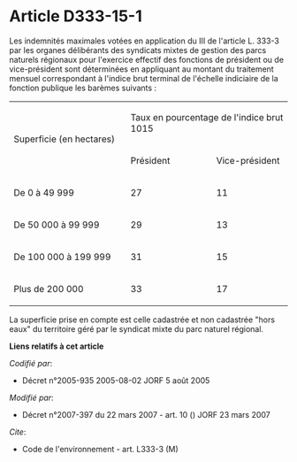 # Article D333-15-1

Les indemnités maximales votées en application du III de l'article L. 333-3 par les organes délibérants des syndicats mixtes
de gestion des parcs naturels régionaux pour l'exercice effectif des fonctions de président ou de vice-président sont
déterminées en appliquant au montant du traitement mensuel correspondant à l'indice brut terminal de l'échelle indiciaire de
la fonction publique les barèmes suivants :

<table>
  <tbody>
    <tr>
      <td rowspan="2" width="270">

Superficie (en hectares)

</td>
      <td width="335" colspan="2">

Taux en pourcentage de l'indice brut 1015

</td>
    </tr>
    <tr>
      <td width="182">

Président

</td>
      <td width="153">

Vice-président

</td>
    </tr>
    <tr>
      <td width="270">

De 0 à 49 999 

</td>
      <td width="182">

27

</td>
      <td width="153">

11

</td>
    </tr>
    <tr>
      <td width="270">

De 50 000 à 99 999

</td>
      <td width="182">

29

</td>
      <td width="153">

13

</td>
    </tr>
    <tr>
      <td width="270">

De 100 000 à 199 999

</td>
      <td width="182">

31

</td>
      <td width="153">

15

</td>
    </tr>
    <tr>
      <td width="270">

Plus de 200 000

</td>
      <td width="182">

33

</td>
      <td width="153">

17

</td>
    </tr>
  </tbody>
</table>

La superficie prise en compte est celle cadastrée et non cadastrée "hors eaux" du territoire géré par le syndicat mixte du
parc naturel régional.

**Liens relatifs à cet article**

_Codifié par_:

  - Décret n°2005-935 2005-08-02 JORF 5 août 2005

_Modifié par_:

  - Décret n°2007-397 du 22 mars 2007 - art. 10 () JORF 23 mars 2007

_Cite_:

  - Code de l'environnement - art. L333-3 (M)
